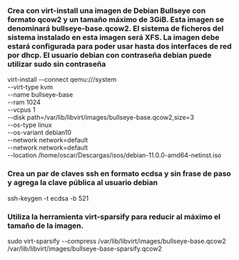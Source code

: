 ### Crea con virt-install una imagen de Debian Bullseye con formato qcow2 y un tamaño máximo de 3GiB. Esta imagen se denominará bullseye-base.qcow2. El sistema de ficheros del sistema instalado en esta imagen será XFS. La imagen debe estará configurada para poder usar hasta dos interfaces de red por dhcp. El usuario debian con contraseña debian puede utilizar sudo sin contraseña

virt-install --connect qemu:///system \
                         --virt-type kvm \
                         --name bullseye-base \
                         --ram 1024 \
                         --vcpus 1 \
                         --disk path=/var/lib/libvirt/images/bullseye-base.qcow2,size=3 \
                         --os-type linux \
                         --os-variant debian10 \
                         --network network=default \
                         --network network=default \
                         --location /home/oscar/Descargas/isos/debian-11.0.0-amd64-netinst.iso

### Crea un par de claves ssh en formato ecdsa y sin frase de paso y agrega la clave pública al usuario debian

ssh-keygen -t ecdsa -b 521

### Utiliza la herramienta virt-sparsify para reducir al máximo el tamaño de la imagen.

sudo virt-sparsify --compress /var/lib/libvirt/images/bullseye-base.qcow2 /var/lib/libvirt/images/bullseye-base-sparsify.qcow2